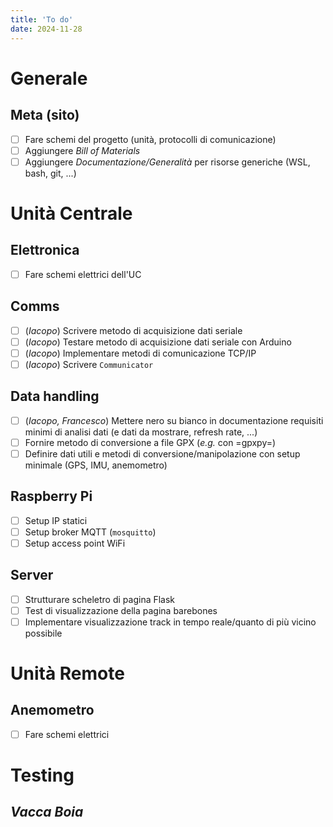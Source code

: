 ```yaml
---
title: 'To do'
date: 2024-11-28
---
```


<!--more-->
# Generale
## Meta (sito)
 - [ ] Fare schemi del progetto (unità, protocolli di comunicazione)
 - [ ] Aggiungere *Bill of Materials*
 - [ ] Aggiungere *Documentazione/Generalità* per risorse generiche
       (WSL, bash, git, ...)

# Unità Centrale
## Elettronica
 - [ ] Fare schemi elettrici dell'UC 
## Comms
 - [ ] (*Iacopo*) Scrivere metodo di acquisizione dati seriale
 - [ ] (*Iacopo*) Testare metodo di acquisizione dati seriale con Arduino
 - [ ] (*Iacopo*) Implementare metodi di comunicazione TCP/IP
 - [ ] (*Iacopo*) Scrivere `Communicator`
 
## Data handling
 - [ ] (*Iacopo, Francesco*) Mettere nero su bianco in documentazione
       requisiti minimi di analisi dati (e dati da mostrare, refresh
       rate, ...)
 - [ ] Fornire metodo di conversione a file GPX (*e.g.* con =gpxpy=) 
 - [ ] Definire dati utili e metodi di conversione/manipolazione con
       setup minimale (GPS, IMU, anemometro)
	   
## Raspberry Pi
 - [ ] Setup IP statici
 - [ ] Setup broker MQTT (`mosquitto`)
 - [ ] Setup access point WiFi
 
## Server
 - [ ] Strutturare scheletro di pagina Flask
 - [ ] Test di visualizzazione della pagina barebones
 - [ ] Implementare visualizzazione track in tempo reale/quanto di più
       vicino possibile

# Unità Remote
## Anemometro
 - [ ] Fare schemi elettrici 
 
# Testing
## *Vacca Boia*

